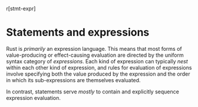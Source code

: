 r[stmt-expr]
# Statements and expressions


Rust is _primarily_ an expression language.
This means that most forms of value-producing or effect-causing evaluation are directed by the uniform syntax category of _expressions_.
Each kind of expression can typically _nest_ within each other kind of expression, and rules for evaluation of expressions involve specifying both the value produced by the expression and the order in which its sub-expressions are themselves evaluated.

In contrast, statements serve _mostly_ to contain and explicitly sequence expression evaluation.
